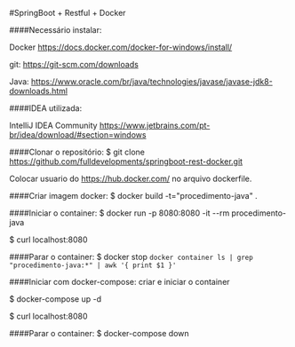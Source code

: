 #SpringBoot + Restful + Docker

####Necessário instalar:

Docker
https://docs.docker.com/docker-for-windows/install/

git:
https://git-scm.com/downloads

Java:
https://www.oracle.com/br/java/technologies/javase/javase-jdk8-downloads.html

####IDEA utilizada:

IntelliJ IDEA Community
https://www.jetbrains.com/pt-br/idea/download/#section=windows

####Clonar o repositório:
$ git clone https://github.com/fulldevelopments/springboot-rest-docker.git

Colocar usuario do https://hub.docker.com/ no arquivo dockerfile.

####Criar imagem docker:
$ docker build -t="procedimento-java" .

####Iniciar o container:
$ docker run -p 8080:8080 -it --rm procedimento-java

$ curl localhost:8080

####Parar o container:
$ docker stop `docker container ls | grep "procedimento-java:*" | awk '{ print $1 }'`

####Iniciar com docker-compose:
criar e iniciar o container 

$ docker-compose up -d 

$ curl localhost:8080

####Parar o container:
$ docker-compose down
